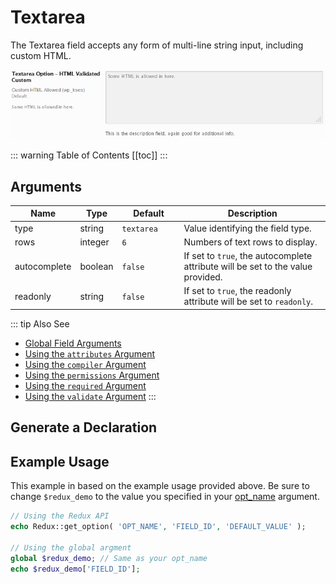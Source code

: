 # Textarea

The Textarea field accepts any form of multi-line string input, including custom HTML.

<span style="display:block;text-align:center">![](./img/textarea.png)</span>

::: warning Table of Contents
[[toc]]
:::

## Arguments
|Name|Type|<div style="width:85px;">Default</div>|Description|
|--- |--- |--- |--- |
|type|string|`textarea`|Value identifying the field type.|
|rows|integer|`6`|Numbers of text rows to display.|
|autocomplete|boolean|`false`|If set to `true`, the autocomplete attribute will be set to the value provided.|
|readonly|string|`false`|If set to `true`, the readonly attribute will be set to `readonly`.|

::: tip Also See
- [Global Field Arguments](../configuration/fields/arguments.md)
- [Using the `attributes` Argument](../configuration/fields/attributes.md)
- [Using the `compiler` Argument](../configuration/fields/compiler.md)
- [Using the `permissions` Argument](../configuration/fields/permissions.md)
- [Using the `required` Argument](../configuration/fields/required.md)
- [Using the `validate` Argument](../configuration/fields/validate.md)
:::

## Generate a Declaration
<script>
import builder from './textarea.json';
export default {
  data () {
      return {
          builder: builder
      };
  }
}
</script>
<builder :builder_json="builder" />

## Example Usage
This example in based on the example usage provided above. Be sure to change `$redux_demo` to the value you specified in 
your [opt_name](../configuration/global_arguments.md#opt-name) argument.

```php
// Using the Redux API
echo Redux::get_option( 'OPT_NAME', 'FIELD_ID', 'DEFAULT_VALUE' );

// Using the global argment
global $redux_demo; // Same as your opt_name
echo $redux_demo['FIELD_ID'];
```

